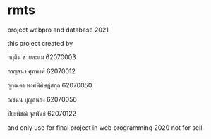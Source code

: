 # rmts
project webpro and database 2021

this project created by

กฤติน ช่วยละแม 62070003

กาญจนา ศุภพงศ์ 62070012

ญาณ​ดา​ พงศ์​พิศ​ิ​ษ​ฎ​์​สกุล​ 62070050

ณชนน บุญสนอง 62070056

ปิยะพิชฌ์ จุลพันธ์ 62070122

and only use for final project in web programming 2020
not for sell.